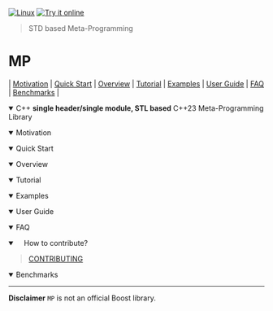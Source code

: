 <a href="https://github.com/boost-ext/mp/actions/workflows/linux.yml" target="_blank">![Linux](https://github.com/boost-ext/mp/actions/workflows/linux.yml/badge.svg)</a>
<a href="https://godbolt.org/">![Try it online](https://img.shields.io/badge/try%20it-online-blue.svg)</a>

> STD based Meta-Programming

# MP

| [Motivation](#motivation) | [Quick Start](#quick-start) | [Overview](#overview) | [Tutorial](#tutorial) | [Examples](#examples) | [User Guide](#user-guide) | [FAQ](#faq) | [Benchmarks](#benchmarks) |

<details open><summary>C++ <b>single header/single module, STL based</b> C++23 Meta-Programming Library</summary>
<p>

<a name="motivation"></a>
<details open><summary>Motivation</summary>
<p>
</p>
</details>

<a name="quick-start"></a>
<details open><summary>Quick Start</summary>
<p>
</p>
</details>

<a name="overview"></a>
<details open><summary>Overview</summary>
<p>
</p>
</details>

<a name="tutorial"></a>
<details open><summary>Tutorial</summary>
<p>
</p>
</details>

<p>
</p>
</details>

<a name="examples"></a>
<details open><summary>Examples</summary>
<p>

<a name="api"></a>
<a name="configuration"></a>
<a name="user-guide"></a>
<details open><summary>User Guide</summary>
<p>

<a name="faq"></a>
<details open><summary>FAQ</summary>
<p>
</p>
</details>

<a name="how-to-contribute"></a>
<details open><summary>&nbsp;&nbsp;&nbsp;&nbsp;How to contribute?</summary>
<p>

> [CONTRIBUTING](.github/CONTRIBUTING.md)

</p></details>

</p>
</details>

<a name="benchmarks"></a>
<details open><summary>Benchmarks</summary>
<p>
</p>
</details>

</p>
</details>

---

**Disclaimer** `MP` is not an official Boost library.
